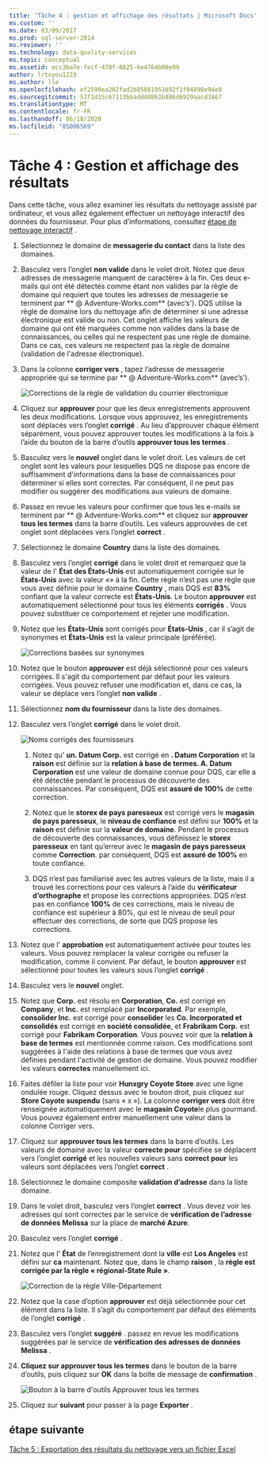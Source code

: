 ```yaml
---
title: 'Tâche 4 : gestion et affichage des résultats | Microsoft Docs'
ms.custom: ''
ms.date: 03/09/2017
ms.prod: sql-server-2014
ms.reviewer: ''
ms.technology: data-quality-services
ms.topic: conceptual
ms.assetid: ecc3ba7e-fecf-478f-8825-6e4764b00e99
author: lrtoyou1223
ms.author: lle
ms.openlocfilehash: ef2599ea202fad2b85881951692f1f04898e94e8
ms.sourcegitcommit: 57f1d15c67113bbadd40861b886d6929aacd3467
ms.translationtype: MT
ms.contentlocale: fr-FR
ms.lasthandoff: 06/18/2020
ms.locfileid: "85006569"
---
```

# <a name="task-4-manaing-and-viewing-results"></a>Tâche 4 : Gestion et affichage des résultats
  Dans cette tâche, vous allez examiner les résultats du nettoyage assisté par ordinateur, et vous allez également effectuer un nettoyage interactif des données du fournisseur. Pour plus d’informations, consultez [étape de nettoyage interactif](https://msdn.microsoft.com/library/hh213061.aspx#Interactive) .  
  
1.  Sélectionnez le domaine de **messagerie du contact** dans la liste des domaines.  
  
2.  Basculez vers l’onglet **non valide** dans le volet droit. Notez que deux adresses de messagerie manquent de caractère» à la fin. Ces deux e-mails qui ont été détectés comme étant non valides par la règle de domaine qui requiert que toutes les adresses de messagerie se terminent par ** \@ Adventure-Works.com** (avec’s'). DQS utilise la règle de domaine lors du nettoyage afin de déterminer si une adresse électronique est valide ou non. Cet onglet affiche les valeurs de domaine qui ont été marquées comme non valides dans la base de connaissances, ou celles qui ne respectent pas une règle de domaine. Dans ce cas, ces valeurs ne respectent pas la règle de domaine (validation de l'adresse électronique).  
  
3.  Dans la colonne **corriger vers** , tapez l’adresse de messagerie appropriée qui se termine par ** \@ Adventure-Works.com** (avec’s').  
  
     ![Corrections de la règle de validation du courrier électronique](../../2014/tutorials/media/et-managingandviewingresults-01.jpg "Corrections de la règle de validation du courrier électronique")  
  
4.  Cliquez sur **approuver** pour que les deux enregistrements approuvent les deux modifications. Lorsque vous approuvez, les enregistrements sont déplacés vers l’onglet **corrigé** . Au lieu d’approuver chaque élément séparément, vous pouvez approuver toutes les modifications à la fois à l’aide du bouton de la barre d’outils **approuver tous les termes** .  
  
5.  Basculez vers le **nouvel** onglet dans le volet droit. Les valeurs de cet onglet sont les valeurs pour lesquelles DQS ne dispose pas encore de suffisamment d'informations dans la base de connaissances pour déterminer si elles sont correctes. Par conséquent, il ne peut pas modifier ou suggérer des modifications aux valeurs de domaine.  
  
6.  Passez en revue les valeurs pour confirmer que tous les e-mails se terminent par ** \@ Adventure-Works.com** et cliquez sur **approuver tous les termes** dans la barre d’outils. Les valeurs approuvées de cet onglet sont déplacées vers l’onglet **correct** .  
  
7.  Sélectionnez le domaine **Country** dans la liste des domaines.  
  
8.  Basculez vers l’onglet **corrigé** dans le volet droit et remarquez que la valeur de l' **État des États-Unis** est automatiquement corrigée sur le **États-Unis** avec la valeur «» à la fin. Cette règle n’est pas une règle que vous avez définie pour le domaine **Country** , mais DQS est **83%** confiant que la valeur correcte est **États-Unis**. Le bouton **approuver** est automatiquement sélectionné pour tous les éléments **corrigés** . Vous pouvez substituer ce comportement et rejeter une modification.  
  
9. Notez que les **États-Unis** sont corrigés pour **États-Unis** , car il s’agit de synonymes et **États-Unis** est la valeur principale (préférée).  
  
     ![Corrections basées sur synonymes](../../2014/tutorials/media/et-managingandviewingresults-02.jpg "Corrections basées sur synonymes")  
  
10. Notez que le bouton **approuver** est déjà sélectionné pour ces valeurs corrigées. Il s'agit du comportement par défaut pour les valeurs corrigées. Vous pouvez refuser une modification et, dans ce cas, la valeur se déplace vers l’onglet **non valide** .  
  
11. Sélectionnez **nom du fournisseur** dans la liste des domaines.  
  
12. Basculez vers l’onglet **corrigé** dans le volet droit.  
  
     ![Noms corrigés des fournisseurs](../../2014/tutorials/media/et-managingandviewingresults-03.jpg "Noms corrigés des fournisseurs")  
  
    1.  Notez qu' **un. Datum Corp.** est corrigé en **. Datum Corporation** et la **raison** est définie sur la **relation à base de termes. A. Datum Corporation** est une valeur de domaine connue pour DQS, car elle a été détectée pendant le processus de découverte des connaissances. Par conséquent, DQS est **assuré de 100%** de cette correction.  
  
    2.  Notez que le **storex de pays paresseux** est corrigé vers le **magasin de pays paresseux**, le **niveau de confiance** est défini sur **100%** et la **raison** est définie sur la **valeur de domaine**. Pendant le processus de découverte des connaissances, vous définissez le **storex paresseux** en tant qu’erreur avec le **magasin de pays paresseux** comme **Correction**. par conséquent, DQS est **assuré de 100%** en toute confiance.  
  
    3.  DQS n’est pas familiarisé avec les autres valeurs de la liste, mais il a trouvé les corrections pour ces valeurs à l’aide du **vérificateur d’orthographe** et propose les corrections appropriées. DQS n’est pas en confiance **100%** de ces corrections, mais le niveau de confiance est supérieur à 80%, qui est le niveau de seuil pour effectuer des corrections, de sorte que DQS propose les corrections.  
  
13. Notez que l' **approbation** est automatiquement activée pour toutes les valeurs. Vous pouvez remplacer la valeur corrigée ou refuser la modification, comme il convient. Par défaut, le bouton **approuver** est sélectionné pour toutes les valeurs sous l’onglet **corrigé** .  
  
14. Basculez vers le **nouvel** onglet.  
  
15. Notez que **Corp.** est résolu en **Corporation**, **Co.** est corrigé en **Company**, et **Inc.** est remplacé par **Incorporated**. Par exemple, **consolider Inc.** est corrigé pour **consolider** les **Co. Incorporated et consolidés** est corrigé en **société consolidée**, et **Frabrikam Corp.** est corrigé pour **Fabrikam Corporation**.  Vous pouvez voir que la **relation à base de termes** est mentionnée comme raison. Ces modifications sont suggérées à l'aide des relations à base de termes que vous avez définies pendant l'activité de gestion de domaine. Vous pouvez modifier les valeurs **correctes** manuellement ici.  
  
16. Faites défiler la liste pour voir **Hunxgry Coyote Store** avec une ligne ondulée rouge. Cliquez dessus avec le bouton droit, puis cliquez sur **Store Coyote suspendu** (sans « x »). La colonne **corriger vers** doit être renseignée automatiquement avec le **magasin Coyote**le plus gourmand. Vous pouvez également entrer manuellement une valeur dans la colonne Corriger vers.  
  
17. Cliquez sur **approuver tous les termes** dans la barre d’outils. Les valeurs de domaine avec la valeur **correcte pour** spécifiée se déplacent vers l’onglet **corrigé** et les nouvelles valeurs sans **correct pour** les valeurs sont déplacées vers l’onglet **correct** .  
  
18. Sélectionnez le domaine composite **validation d’adresse** dans la liste domaine.  
  
19. Dans le volet droit, basculez vers l’onglet **correct** . Vous devez voir les adresses qui sont correctes par le service de **vérification de l’adresse de données Melissa** sur la place de **marché Azure**.  
  
20. Basculez vers l’onglet **corrigé** .  
  
21. Notez que l' **État** de l’enregistrement dont la **ville** est **Los Angeles** est défini sur **ca** maintenant. Notez que, dans le champ **raison** , la **règle est corrigée par la règle « régional-State Rule »**.  
  
     ![Correction de la règle Ville-Département](../../2014/tutorials/media/et-managingandviewingresults-04.jpg "Correction de la règle Ville-Département")  
  
22. Notez que la case d’option **approuver** est déjà sélectionnée pour cet élément dans la liste. Il s’agit du comportement par défaut des éléments de l’onglet **corrigé** .  
  
23. Basculez vers l’onglet **suggéré** . passez en revue les modifications suggérées par le service de **vérification des adresses de données Melissa** .  
  
24. **Cliquez sur approuver tous les termes** dans le bouton de la barre d’outils, puis cliquez sur **OK** dans la boîte de message de **confirmation** .  
  
     ![Bouton à la barre d'outils Approuver tous les termes](../../2014/tutorials/media/et-managingandviewingresults-05.jpg "Bouton à la barre d'outils Approuver tous les termes")  
  
25. Cliquez sur **suivant** pour passer à la page **Exporter** .  
  
## <a name="next-step"></a>étape suivante  
 [Tâche 5 : Exportation des résultats du nettoyage vers un fichier Excel](../../2014/tutorials/task-5-exporting-cleansing-results-to-an-excel-file.md)  
  
  
